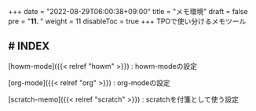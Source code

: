 +++
date = "2022-08-29T06:00:38+09:00"
title = "メモ環境"
draft = false
pre = "<b>11. </b>"
weight = 11
disableToc = true
+++
TPOで使い分けるメモツール

## # INDEX

[howm-mode]({{< relref "howm" >}})
: howm-modeの設定

[org-mode]({{< relref "org" >}})
: org-modeの設定

[scratch-memo]({{< relref "scratch" >}})
: scratchを付箋として使う設定


